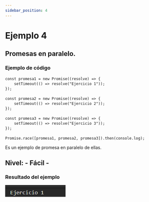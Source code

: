 ```yaml
---
sidebar_position: 4
---
```


# Ejemplo 4

## Promesas en paralelo.

### Ejemplo de código

```
const promesa1 = new Promise((resolve) => {
    setTimeout(() => resolve("Ejercicio 1"));
});

const promesa2 = new Promise((resolve) => {
    setTimeout(() => resolve("Ejercicio 2"));
});

const promesa3 = new Promise((resolve) => {
    setTimeout(() => resolve("Ejercicio 3"));
});

Promise.race([promesa1, promesa2, promesa3]).then(console.log);
```

Es un ejemplo de promesa en paralelo de ellas.

## Nivel: - Fácil -

### Resultado del ejemplo
![Texto alternativo](img/ej4.png)